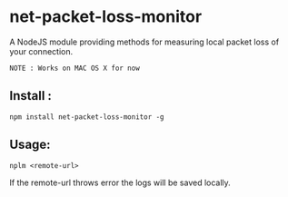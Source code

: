 # net-packet-loss-monitor

A NodeJS module providing methods for measuring local packet loss of your connection. 

`NOTE : Works on MAC OS X for now`

## Install : 

``npm install net-packet-loss-monitor -g ``

## Usage:


``nplm <remote-url>``

If the remote-url throws error the logs will be saved locally. 

